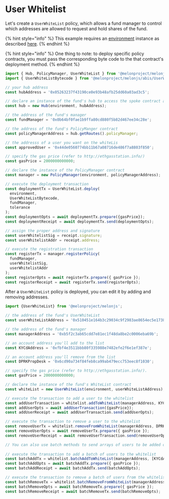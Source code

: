 # User Whitelist

Let's create a `UserWhiteList` policy, which allows a fund manager to control which addresses are allowed to request and hold shares of the fund.

{% hint style="info" %}
This example requires an [environment](../../building-blocks/environment/) instance as described [here](../../building-blocks/environment/).
{% endhint %}

{% hint style="info" %}
One thing to note: to deploy specific policy contracts, you must pass the corresponding byte code to the that contract's deployment method.
{% endhint %}

```javascript
import { Hub, PolicyManager, UserWhiteList } from '@melonproject/melonjs';
import { UserWhiteListBytecode } from '@melonproject/melonjs/abis/UserWhitelist.bin';

// your hub address
const hubAddress = '0x05263237f43190ce0e93b48afb25dd60a03ad3c5';

// declare an instance of the fund's hub to access the spoke contract addresses
const hub = new Hub(environment, hubAddress);

// the address of the fund's manager 
const fundManager = '0x0b64bf0fae1b9ffa80cd880f5b82d467ee34c28e'; 

// the address of the fund's PolicyManger contract
const policyManagerAddress = hub.getRoutes().policyManager; 

// the addresss of a user you want on the whiteLis
const approvedUser = '0x44de0560774bb11b67a08716de486f7a8803f850'; 

// specify the gas price (refer to http://ethgasstation.info/)
const gasPrice = 2000000000000; 

// declare the instance of the PolicyManager contract
const manager = new PolicyManager(environment, policyManagerAddress);

// execute the deployment transaction
const deploymentTx = UserWhiteList.deploy(
  environment, 
  UserWhiteListBytecode, 
  fundManager, 
  tolerance
);
const deploymentOpts = await deploymentTx.prepare({gasPrice});
const deploymentReceipt = await deploymentTx.send(deploymentOpts);

// assign the proper address and signature
const userWhitelistSig = receipt.signature;    
const userWhitelistAddr = receipt.address;

// execute the registration transaction
const registerTx = manager.registerPolicy(
  fundManager, 
  userWhitelistSig, 
  userWhitelistAddr
);
const registerOpts = await registerTx.prepare({ gasPrice });
const registerReceipt = await registerTx.send(registerOpts);
```

After a `UserWhiteList` policy is deployed, you can edit it by adding and removing addresses.

```javascript
import {UserWhiteList} from '@melonproject/melonjs';

// the address of the fund's UserWhiteList
const userWhiteListAddress = '0x510451e164b3c29034c9f2983ae8654ec5e1738f'; 

// the address of the fund's manager
const managerAddress = '0xb5f2c3ab65cdd7e81ec1f48da8be2c0006eba69b';  

// an account address you'll add to the list
const KYCdAddress = '0xfbf4e3511bbb80f335988e7482efe2f6e1ef387e';

// an account address you'll remove from the list
const DPRKPropDesk = '0x6cd90a734f84feb8ca99ab479ecc753eec8f1030'; 

// specify the gas price (refer to http://ethgasstation.info/).
const gasPrice = 2000000000000;

// declare the instance of the fund's WhiteList contract
const whiteList = new UserWhiteList(environment, userWhiteListAddress);

// execute the transaction to add a user to the whitelist
const addUserTransaction = whitelist.addToWhiteList(managerAddress, KYCdAddress);
const addUserOpts = await addUserTransaction({gasPrice});
const addUserReceipt = await addUserTransaction.send(addUserOpts);

// execute the transaction to remove a user to the whitelist
const removeUserTx = whitelist.removeFromWhiteList(managerAddress, DPRKPropDesk);
const removeUserOpts = await removeUserTx.prepare({ gasPrice });
const removeUserReceipt = await removeUserTransaction.send(removeUserOpts);

// You can also use batch methods to send arrays of users to be added or removed
 
// execute the transaction to add a batch of users to the whitelist
const batchAddTx = whitelist.batchAddToWhiteList(managerAddress, [KYCdAddress, another address, another address, another address]);
const batchAddOpts = await batchAddTx.prepare({ gasPrice });
const batchAddReceipt = await batchAddTx.send(batchAddOpts);

// execute the transaction to remove a batch of users from the whitelist
const batchRemoveTx = whitelist.batchRemoveFromWhiteList(managerAddress, [DPRKPropDesk, moreAddresses, OFAC, etc]);
const batchRemoveOpts = await batchRemoveTx.prepare({ gasPrice });
const batchRemoveReceipt = await batchRemoveTx.send(batchRemoveOpts);
```

